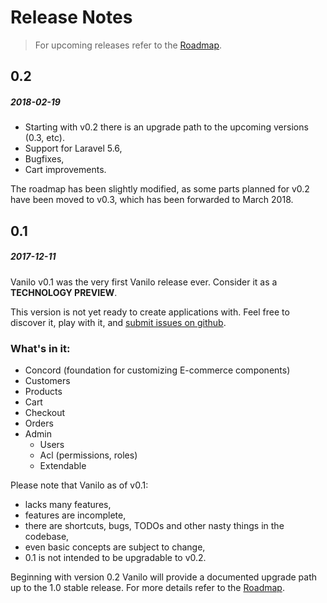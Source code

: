 # Release Notes

> For upcoming releases refer to the [Roadmap](roadmap.md).

## 0.2
##### 2018-02-19

- Starting with v0.2 there is an upgrade path to the upcoming versions (0.3, etc).
- Support for Laravel 5.6,
- Bugfixes,
- Cart improvements.

The roadmap has been slightly modified, as some parts planned for v0.2 have been moved to v0.3,
which has been forwarded to March 2018.

## 0.1
##### 2017-12-11

Vanilo v0.1 was the very first Vanilo release ever.
Consider it as a **TECHNOLOGY PREVIEW**.

This version is not yet ready to create applications with. Feel free to
discover it, play with it, and
[submit issues on github](https://github.com/vanilophp/framework/issues).

### What's in it:

- Concord (foundation for customizing E-commerce components)
- Customers
- Products
- Cart
- Checkout
- Orders
- Admin
    - Users
    - Acl (permissions, roles)
    - Extendable

Please note that Vanilo as of v0.1:
- lacks many features,
- features are incomplete,
- there are shortcuts, bugs, TODOs and other nasty things in the codebase,
- even basic concepts are subject to change,
- 0.1 is not intended to be upgradable to v0.2.

Beginning with version 0.2 Vanilo will provide a documented upgrade path
up to the 1.0 stable release. For more details refer to the
[Roadmap](roadmap.md).
